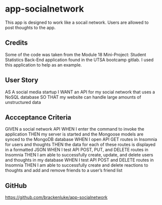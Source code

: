 # app-socialnetwork
This app is designed to work like a socail network. Users are allowed to post thoughts to the app.

## Credits
Some of the code was taken from the Module 18 Mini-Project: Student Statistics Back-End application found in the UTSA bootcamp gitlab. I used this application to help as an example.
## User Story
AS A social media startup
I WANT an API for my social network that uses a NoSQL database
SO THAT my website can handle large amounts of unstructured data
## Accceptance Criteria
GIVEN a social network API
WHEN I enter the command to invoke the application
THEN my server is started and the Mongoose models are synced to the MongoDB database
WHEN I open API GET routes in Insomnia for users and thoughts
THEN the data for each of these routes is displayed in a formatted JSON
WHEN I test API POST, PUT, and DELETE routes in Insomnia
THEN I am able to successfully create, update, and delete users and thoughts in my database
WHEN I test API POST and DELETE routes in Insomnia
THEN I am able to successfully create and delete reactions to thoughts and add and remove friends to a user’s friend list

## GitHub
https://github.com/brackenluke/app-socialnetwork
